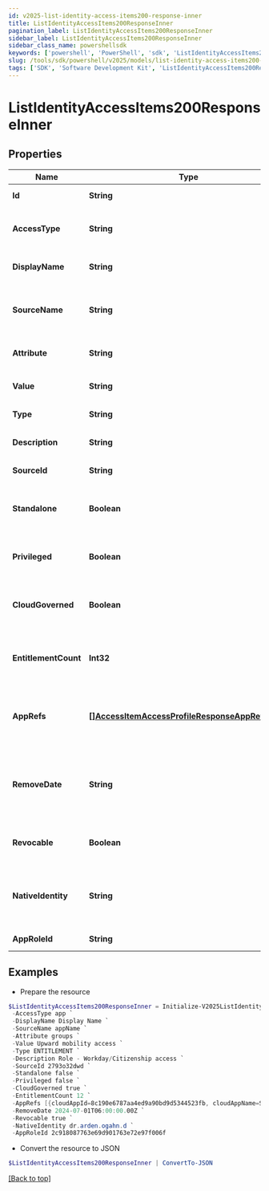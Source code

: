```yaml
---
id: v2025-list-identity-access-items200-response-inner
title: ListIdentityAccessItems200ResponseInner
pagination_label: ListIdentityAccessItems200ResponseInner
sidebar_label: ListIdentityAccessItems200ResponseInner
sidebar_class_name: powershellsdk
keywords: ['powershell', 'PowerShell', 'sdk', 'ListIdentityAccessItems200ResponseInner', 'V2025ListIdentityAccessItems200ResponseInner'] 
slug: /tools/sdk/powershell/v2025/models/list-identity-access-items200-response-inner
tags: ['SDK', 'Software Development Kit', 'ListIdentityAccessItems200ResponseInner', 'V2025ListIdentityAccessItems200ResponseInner']
---
```



# ListIdentityAccessItems200ResponseInner

## Properties

Name | Type | Description | Notes
------------ | ------------- | ------------- | -------------
**Id** | **String** | the access item id | [optional] 
**AccessType** | **String** | the access item type. entitlement in this case | [optional] 
**DisplayName** | **String** | the access item display name | [optional] 
**SourceName** | **String** | the associated source name if it exists | [optional] 
**Attribute** | **String** | the entitlement attribute | [required]
**Value** | **String** | the associated value | [required]
**Type** | **String** | the type of entitlement | [required]
**Description** | **String** | the description for the role | [optional] 
**SourceId** | **String** | the id of the source | [optional] 
**Standalone** | **Boolean** | indicates whether the access profile is standalone | [required]
**Privileged** | **Boolean** | indicates whether the entitlement is privileged | [required]
**CloudGoverned** | **Boolean** | indicates whether the entitlement is cloud governed | [required]
**EntitlementCount** | **Int32** | the number of entitlements the account will create | [required]
**AppRefs** | [**[]AccessItemAccessProfileResponseAppRefsInner**](access-item-access-profile-response-app-refs-inner) | the list of app ids associated with the access profile | [required]
**RemoveDate** | **String** | the date the role is no longer assigned to the specified identity | [optional] 
**Revocable** | **Boolean** | indicates whether the role is revocable | [required]
**NativeIdentity** | **String** | the native identifier used to uniquely identify an acccount | [required]
**AppRoleId** | **String** | the app role id | [required]

## Examples

- Prepare the resource
```powershell
$ListIdentityAccessItems200ResponseInner = Initialize-V2025ListIdentityAccessItems200ResponseInner  -Id 2c918087763e69d901763e72e97f006f `
 -AccessType app `
 -DisplayName Display Name `
 -SourceName appName `
 -Attribute groups `
 -Value Upward mobility access `
 -Type ENTITLEMENT `
 -Description Role - Workday/Citizenship access `
 -SourceId 2793o32dwd `
 -Standalone false `
 -Privileged false `
 -CloudGoverned true `
 -EntitlementCount 12 `
 -AppRefs [{cloudAppId=8c190e6787aa4ed9a90bd9d5344523fb, cloudAppName=Sample App}, {cloudAppId=2c91808a77ff216301782327a50f09bf, cloudAppName=Another App}] `
 -RemoveDate 2024-07-01T06:00:00.00Z `
 -Revocable true `
 -NativeIdentity dr.arden.ogahn.d `
 -AppRoleId 2c918087763e69d901763e72e97f006f
```

- Convert the resource to JSON
```powershell
$ListIdentityAccessItems200ResponseInner | ConvertTo-JSON
```


[[Back to top]](#) 

